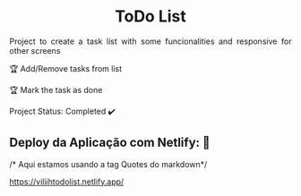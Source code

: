 <h1 align="center"> ToDo List</h1>

<p align="justify"> Project to create a task list with some funcionalities and responsive for other screens</p>

:trophy: Add/Remove tasks from list

:trophy: Mark the task as done

Project Status: Completed :heavy_check_mark:

## Deploy da Aplicação com Netlify: :dash:

/* Aqui estamos usando a tag Quotes do markdown*/

https://viliihtodolist.netlify.app/

